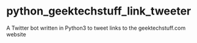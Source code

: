 # python_geektechstuff_link_tweeter
A Twitter bot written in Python3 to tweet links to the geektechstuff.com website
